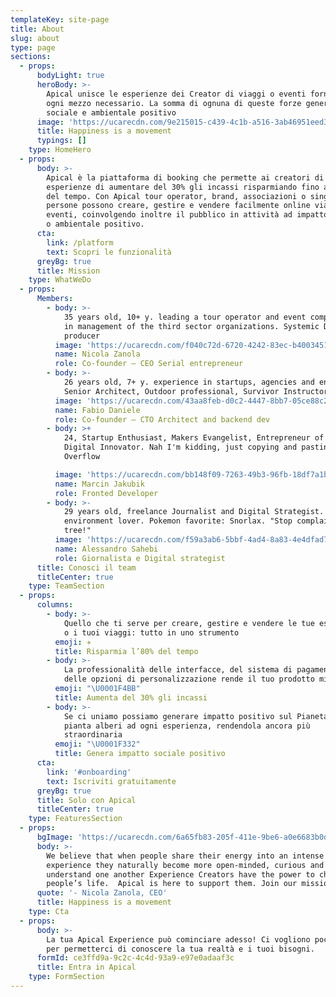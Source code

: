 ```yaml
---
templateKey: site-page
title: About
slug: about
type: page
sections:
  - props:
      bodyLight: true
      heroBody: >-
        Apical unisce le esperienze dei Creator di viaggi o eventi fornendo loro
        ogni mezzo necessario. La somma di ognuna di queste forze genera impatto
        sociale e ambientale positivo
      image: 'https://ucarecdn.com/9e215015-c439-4c1b-a516-3ab46951eed3/'
      title: Happiness is a movement
      typings: []
    type: HomeHero
  - props:
      body: >-
        Apical è la piattaforma di booking che permette ai creatori di
        esperienze di aumentare del 30% gli incassi risparmiando fino all’80%
        del tempo. Con Apical tour operator, brand, associazioni o singole
        persone possono creare, gestire e vendere facilmente online viaggi o
        eventi, coinvolgendo inoltre il pubblico in attività ad impatto sociale
        o ambientale positivo.
      cta:
        link: /platform
        text: Scopri le funzionalità
      greyBg: true
      title: Mission
    type: WhatWeDo
  - props:
      Members:
        - body: >-
            35 years old, 10+ y. leading a tour operator and event company, graduated
            in management of the third sector organizations. Systemic Designer, Music
            producer
          image: 'https://ucarecdn.com/f040c72d-6720-4242-83ec-b4003451c4ac/'
          name: Nicola Zanola
          role: Co-founder – CEO Serial entrepreneur
        - body: >-
            26 years old, 7+ y. experience in startups, agencies and enterprises.
            Senior Architect, Outdoor professional, Survivor Instructor
          image: 'https://ucarecdn.com/43aa8feb-d0c2-4447-8bb7-05ce88c27bd1/'
          name: Fabio Daniele
          role: Co-founder – CTO Architect and backend dev
        - body: >+
            24, Startup Enthusiast, Makers Evangelist, Entrepreneur of Myself and
            Digital Innovator. Nah I'm kidding, just copying and pasting from Stack
            Overflow

          image: 'https://ucarecdn.com/bb148f09-7263-49b3-96fb-18df7a1b5954/'
          name: Marcin Jakubik
          role: Fronted Developer
        - body: >-
            29 years old, freelance Journalist and Digital Strategist. Politic and
            environment lover. Pokemon favorite: Snorlax. "Stop complaining, plant a
            tree!"
          image: 'https://ucarecdn.com/f59a3ab6-5bbf-4ad4-8a83-4e4dfad733b8/'
          name: Alessandro Sahebi
          role: Giornalista e Digital strategist
      title: Conosci il team
      titleCenter: true
    type: TeamSection
  - props:
      columns:
        - body: >-
            Quello che ti serve per creare, gestire e vendere le tue esperienze
            o i tuoi viaggi: tutto in uno strumento
          emoji: ✈️
          title: Risparmia l’80% del tempo
        - body: >-
            La professionalità delle interfacce, del sistema di pagamenti e
            delle opzioni di personalizzazione rende il tuo prodotto migliore
          emoji: "\U0001F4BB"
          title: Aumenta del 30% gli incassi
        - body: >-
            Se ci uniamo possiamo generare impatto positivo sul Pianeta. Apical
            pianta alberi ad ogni esperienza, rendendola ancora più
            straordinaria
          emoji: "\U0001F332"
          title: Genera impatto sociale positivo
      cta:
        link: '#onboarding'
        text: Iscriviti gratuitamente
      greyBg: true
      title: Solo con Apical
      titleCenter: true
    type: FeaturesSection
  - props:
      bgImage: 'https://ucarecdn.com/6a65fb83-205f-411e-9be6-a0e6683b0d1e/'
      body: >-
        We believe that when people share their energy into an intense
        experience they naturally become more open-minded, curious and able to
        understand one another Experience Creators have the power to change
        people’s life.  Apical is here to support them. Join our mission
      quote: '- Nicola Zanola, CEO'
      title: Happiness is a movement
    type: Cta
  - props:
      body: >-
        La tua Apical Experience può cominciare adesso! Ci vogliono pochi minuti
        per permetterci di conoscere la tua realtà e i tuoi bisogni.
      formId: ce3ffd9a-9c2c-4c4d-93a9-e97e0adaaf3c
      title: Entra in Apical
    type: FormSection
---
```


